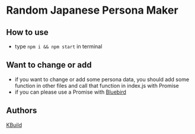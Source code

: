 
# Random Japanese Persona Maker

## How to use

- type `npm i && npm start` in terminal

## Want to change or add

- if you want to change or add some persona data, you should add some function in other files and call that function in index.js with Promise
- if you can please use a Promise with [Bluebird](http://bluebirdjs.com/docs/getting-started.html)

## Authors

[KBuild](https://gitlab.com/KBuild)
